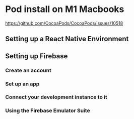 # Pod install on M1 Macbooks

https://github.com/CocoaPods/CocoaPods/issues/10518

## Setting up a React Native Environment

## Setting up Firebase

### Create an account

### Set up an app

### Connect your development instance to it

### Using the Firebase Emulator Suite
